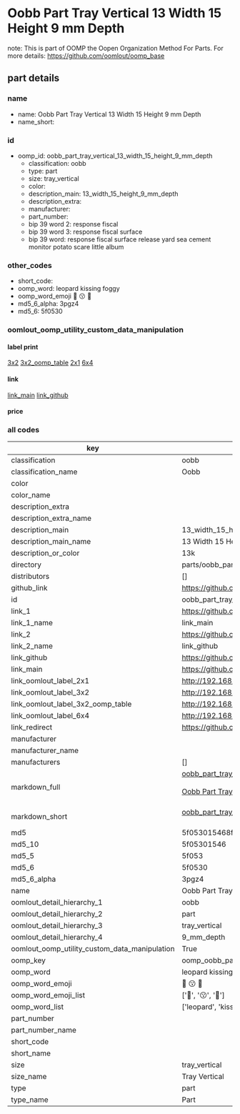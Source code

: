 # Oobb Part Tray Vertical 13 Width 15 Height 9 mm Depth  

note: This is part of OOMP the Oopen Organization Method For Parts. For more details: https://github.com/oomlout/oomp_base

##  part details
  







### name
* name: Oobb Part Tray Vertical 13 Width 15 Height 9 mm Depth
* name_short: 
### id
* oomp_id: oobb_part_tray_vertical_13_width_15_height_9_mm_depth
  * classification: oobb
  * type: part
  * size: tray_vertical
  * color: 
  * description_main: 13_width_15_height_9_mm_depth
  * description_extra: 
  * manufacturer: 
  * part_number: 
  * bip 39 word 2: response fiscal
  * bip 39 word 3: response fiscal surface
  * bip 39 word: response fiscal surface release yard sea cement monitor potato scare little album

### other_codes
* short_code: 
* oomp_word: leopard kissing foggy
* oomp_word_emoji :leopard: :kissing: :foggy:
* md5_6_alpha: 3pgz4
* md5_6: 5f0530






### oomlout_oomp_utility_custom_data_manipulation
#### label print
[3x2](http://192.168.1.245:1112/?label=oomp%203pgz4)
[3x2_oomp_table](http://192.168.1.108:1112/?label=oomp%203pgz4)
[2x1](http://192.168.1.242:1112/?label=oomp%203pgz4)
[6x4](http://192.168.1.55:1112/?label=oomp%203pgz4)    

#### link

[link_main](https://github.com/oomlout/oomlout_oomp_version_1_messy/tree/main/parts/oobb_part_tray_vertical_13_width_15_height_9_mm_depth) [link_github](https://github.com/oomlout/oomlout_oomp_version_1_messy/tree/main/parts/oobb_part_tray_vertical_13_width_15_height_9_mm_depth)                             

#### price







### all codes 
| key | value |  
| --- | --- |  
| classification | oobb |  
| classification_name | Oobb |  
| color |  |  
| color_name |  |  
| description_extra |  |  
| description_extra_name |  |  
| description_main | 13_width_15_height_9_mm_depth |  
| description_main_name | 13 Width 15 Height 9 mm Depth |  
| description_or_color | 13k |  
| directory | parts/oobb_part_tray_vertical_13_width_15_height_9_mm_depth |  
| distributors | [] |  
| github_link | https://github.com/oomlout/oomlout_oomp_part_src/tree/main/parts/oobb_part_tray_vertical_13_width_15_height_9_mm_depth |  
| id | oobb_part_tray_vertical_13_width_15_height_9_mm_depth |  
| link_1 | https://github.com/oomlout/oomlout_oomp_version_1_messy/tree/main/parts/oobb_part_tray_vertical_13_width_15_height_9_mm_depth |  
| link_1_name | link_main |  
| link_2 | https://github.com/oomlout/oomlout_oomp_version_1_messy/tree/main/parts/oobb_part_tray_vertical_13_width_15_height_9_mm_depth |  
| link_2_name | link_github |  
| link_github | https://github.com/oomlout/oomlout_oomp_version_1_messy/tree/main/parts/oobb_part_tray_vertical_13_width_15_height_9_mm_depth |  
| link_main | https://github.com/oomlout/oomlout_oomp_version_1_messy/tree/main/parts/oobb_part_tray_vertical_13_width_15_height_9_mm_depth |  
| link_oomlout_label_2x1 | http://192.168.1.242:1112/?label=oomp%203pgz4 |  
| link_oomlout_label_3x2 | http://192.168.1.245:1112/?label=oomp%203pgz4 |  
| link_oomlout_label_3x2_oomp_table | http://192.168.1.108:1112/?label=oomp%203pgz4 |  
| link_oomlout_label_6x4 | http://192.168.1.55:1112/?label=oomp%203pgz4 |  
| link_redirect | https://github.com/oomlout/oomlout_oomp_version_1_messy/tree/main/parts/oobb_part_tray_vertical_13_width_15_height_9_mm_depth |  
| manufacturer |  |  
| manufacturer_name |  |  
| manufacturers | [] |  
| markdown_full | [oobb_part_tray_vertical_13_width_15_height_9_mm_depth](none)<br>[](none)<br>[Oobb Part Tray Vertical 13 Width 15 Height 9 Mm Depth](none)<br><br> |  
| markdown_short | [oobb_part_tray_vertical_13_width_15_height_9_mm_depth](none)<br><br> |  
| md5 | 5f053015468f04a707ff6b53b455e5bd |  
| md5_10 | 5f05301546 |  
| md5_5 | 5f053 |  
| md5_6 | 5f0530 |  
| md5_6_alpha | 3pgz4 |  
| name | Oobb Part Tray Vertical 13 Width 15 Height 9 mm Depth |  
| oomlout_detail_hierarchy_1 | oobb |  
| oomlout_detail_hierarchy_2 | part |  
| oomlout_detail_hierarchy_3 | tray_vertical |  
| oomlout_detail_hierarchy_4 | 9_mm_depth |  
| oomlout_oomp_utility_custom_data_manipulation | True |  
| oomp_key | oomp_oobb_part_tray_vertical_13_width_15_height_9_mm_depth |  
| oomp_word | leopard kissing foggy |  
| oomp_word_emoji | :leopard: :kissing: :foggy: |  
| oomp_word_emoji_list | [':leopard:', ':kissing:', ':foggy:'] |  
| oomp_word_list | ['leopard', 'kissing', 'foggy'] |  
| part_number |  |  
| part_number_name |  |  
| short_code |  |  
| short_name |  |  
| size | tray_vertical |  
| size_name | Tray Vertical |  
| type | part |  
| type_name | Part |  
